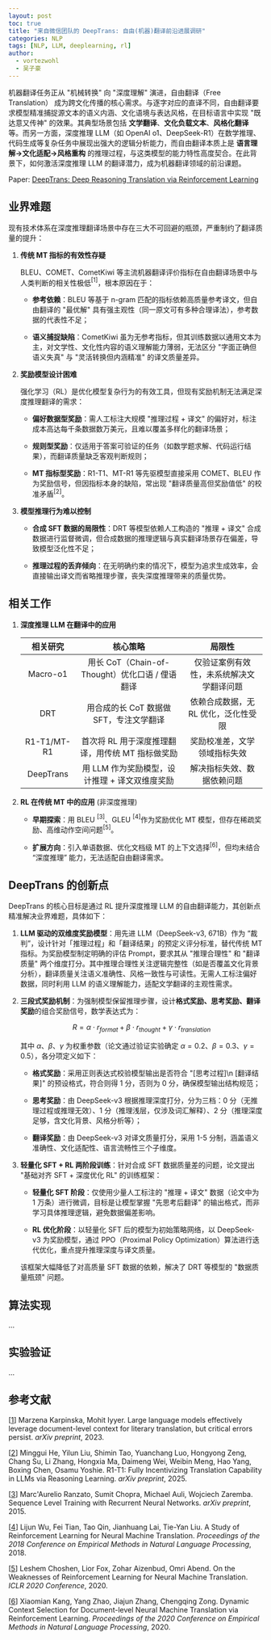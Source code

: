 ```yaml
---
layout: post
toc: true
title: "来自微信团队的 DeepTrans: 自由(机器)翻译前沿进展调研"
categories: NLP
tags: [NLP, LLM, deeplearning, rl]
author:
  - vortezwohl
  - 吴子豪
---
```

机器翻译任务正从 "机械转换" 向 "深度理解" 演进，自由翻译（Free Translation） 成为跨文化传播的核心需求。与逐字对应的直译不同，自由翻译要求模型精准捕捉源文本的语义内涵、文化语境与表达风格，在目标语言中实现 "既达意又传神" 的效果。其典型场景包括 **文学翻译**、**文化负载文本**、**风格化翻译** 等。而另一方面，深度推理 LLM（如 OpenAI o1、DeepSeek-R1）在数学推理、代码生成等复杂任务中展现出强大的逻辑分析能力，而自由翻译本质上是 **语言理解→文化适配→风格重构** 的推理过程，与这类模型的能力特性高度契合。在此背景下，如何激活深度推理 LLM 的翻译潜力，成为机器翻译领域的前沿课题。

Paper: [DeepTrans: Deep Reasoning Translation via Reinforcement Learning](https://doi.org/10.48550/arXiv.2504.10187)

## 业界难题

现有技术体系在深度推理翻译场景中存在三大不可回避的瓶颈，严重制约了翻译质量的提升：

1. **传统 MT 指标的有效性存疑**

    BLEU、COMET、CometKiwi 等主流机器翻译评价指标在自由翻译场景中与人类判断的相关性极低$^{[1]}$，根本原因在于：

    - **参考依赖**：BLEU 等基于 n-gram 匹配的指标依赖高质量参考译文，但自由翻译的 "最优解" 具有强主观性（同一原文可有多种合理译法），参考数据的代表性不足；

    - **语义捕捉缺陷**：CometKiwi 虽为无参考指标，但其训练数据以通用文本为主，对文学性、文化性内容的语义理解能力薄弱，无法区分 "字面正确但语义失真" 与 "灵活转换但内涵精准" 的译文质量差异。

2. **奖励模型设计困难**

    强化学习（RL）是优化模型复杂行为的有效工具，但现有奖励机制无法满足深度推理翻译的需求：

    - **偏好数据型奖励**：需人工标注大规模 "推理过程 + 译文" 的偏好对，标注成本高达每千条数据数万美元，且难以覆盖多样化的翻译场景；

    - **规则型奖励**：仅适用于答案可验证的任务（如数学题求解、代码运行结果），而翻译质量缺乏客观判断规则；

    - **MT 指标型奖励**：R1-T1、MT-R1 等先驱模型直接采用 COMET、BLEU 作为奖励信号，但因指标本身的缺陷，常出现 "翻译质量高但奖励值低" 的校准矛盾$^{[2]}$。

3. **模型推理行为难以控制**

    - **合成 SFT 数据的局限性**：DRT 等模型依赖人工构造的 "推理 + 译文" 合成数据进行监督微调，但合成数据的推理逻辑与真实翻译场景存在偏差，导致模型泛化性不足；

    - **推理过程的丢弃倾向**：在无明确约束的情况下，模型为追求生成效率，会直接输出译文而省略推理步骤，丧失深度推理带来的质量优势。

## 相关工作

1. **深度推理 LLM 在翻译中的应用**

    |相关研究|核心策略|局限性|
    |:--:|:--:|:--:|
    Macro-o1|用长 CoT（Chain-of-Thought）优化口语 / 俚语翻译|仅验证案例有效性，未系统解决文学翻译问题
    DRT|用合成的长 CoT 数据做 SFT，专注文学翻译|依赖合成数据，无 RL 优化，泛化性受限
    R1-T1/MT-R1|首次将 RL 用于深度推理翻译，用传统 MT 指标做奖励|奖励校准差，文学领域指标失效
    DeepTrans|用 LLM 作为奖励模型，设计推理 + 译文双维度奖励|解决指标失效、数据依赖问题

2. **RL 在传统 MT 中的应用** (非深度推理)

    - **早期探索**：用 BLEU $^{[3]}$、GLEU $^{[4]}$作为奖励优化 MT 模型，但存在稀疏奖励、高维动作空间问题$^{[5]}$。

    - **扩展方向**：引入单语数据、优化文档级 MT 的上下文选择$^{[6]}$，但均未结合 “深度推理” 能力，无法适配自由翻译需求。

## DeepTrans 的创新点

DeepTrans 的核心目标是通过 RL 提升深度推理 LLM 的自由翻译能力，其创新点精准解决业界难题，具体如下：

1. **LLM 驱动的双维度奖励模型**：用先进 LLM（DeepSeek-v3, 671B）作为 “裁判”，设计针对「推理过程」和「翻译结果」的预定义评分标准，替代传统 MT 指标。为奖励模型制定明确的评估 Prompt，要求其从 "推理合理性" 和 "翻译质量" 两个维度打分。其中推理合理性关注逻辑完整性（如是否覆盖文化背景分析），翻译质量关注语义准确性、风格一致性与可读性。无需人工标注偏好数据，同时利用 LLM 的语义理解能力，适配文学翻译的主观性需求。

2. **三段式奖励机制**：为强制模型保留推理步骤，设计**格式奖励、思考奖励、翻译奖励**的组合奖励信号，数学表达式为：

    $$
    R = \alpha \cdot r_{format} + \beta \cdot r_{thought} + \gamma \cdot r_{translation}
    $$

    其中 $\alpha$、$\beta$、$\gamma$ 为权重参数（论文通过验证实验确定 $\alpha=0.2$、$\beta=0.3$、$\gamma=0.5$），各分项定义如下：

    - **格式奖励**：采用正则表达式校验模型输出是否符合 "[思考过程]\n [翻译结果]" 的预设格式，符合则得 1 分，否则为 0 分，确保模型输出结构规范；

    - **思考奖励**：由 DeepSeek-v3 根据推理深度打分，分为三档：0 分（无推理过程或推理无效）、1 分（推理浅层，仅涉及词汇解释）、2 分（推理深度足够，含文化背景、风格分析等）；

    - **翻译奖励**：由 DeepSeek-v3 对译文质量打分，采用 1-5 分制，涵盖语义准确性、文化适配性、语言流畅性三个子维度。

3. **轻量化 SFT + RL 两阶段训练**：针对合成 SFT 数据质量差的问题，论文提出 "基础对齐 SFT + 深度优化 RL" 的训练框架：

    - **轻量化 SFT 阶段**：仅使用少量人工标注的 "推理 + 译文" 数据（论文中为 1 万条）进行微调，目标是让模型掌握 "先思考后翻译" 的输出格式，而非学习具体推理逻辑，避免数据偏差影响。

    - **RL 优化阶段**：以轻量化 SFT 后的模型为初始策略网络，以 DeepSeek-v3 为奖励模型，通过 PPO（Proximal Policy Optimization）算法进行迭代优化，重点提升推理深度与译文质量。

    该框架大幅降低了对高质量 SFT 数据的依赖，解决了 DRT 等模型的 "数据质量瓶颈" 问题。

## 算法实现

...

## 实验验证

...

## 参考文献

[[1](https://doi.org/10.48550/arXiv.2304.03245)] Marzena Karpinska, Mohit Iyyer. Large language models effectively leverage document-level context for literary translation, but critical errors persist. *arXiv preprint*, 2023.

[[2](https://doi.org/10.48550/arXiv.2502.19735)] Minggui He, Yilun Liu, Shimin Tao, Yuanchang Luo, Hongyong Zeng, Chang Su, Li Zhang, Hongxia Ma, Daimeng Wei, Weibin Meng, Hao Yang, Boxing Chen, Osamu Yoshie. R1-T1: Fully Incentivizing Translation Capability in LLMs via Reasoning Learning. *arXiv preprint*, 2025.

[[3](https://doi.org/10.48550/arXiv.1511.06732)] Marc'Aurelio Ranzato, Sumit Chopra, Michael Auli, Wojciech Zaremba. Sequence Level Training with Recurrent Neural Networks. *arXiv preprint*, 2015.

[[4](https://doi.org/10.18653/v1/D18-1397)] Lijun Wu, Fei Tian, Tao Qin, Jianhuang Lai, Tie-Yan Liu. A Study of Reinforcement Learning for Neural Machine Translation. *Proceedings of the 2018 Conference on Empirical Methods in Natural Language Processing*, 2018.

[[5](https://openreview.net/forum?id=H1eCw3EKvH)] Leshem Choshen, Lior Fox, Zohar Aizenbud, Omri Abend. On the Weaknesses of Reinforcement Learning for Neural Machine Translation. *ICLR 2020 Conference*, 2020.

[[6](https://doi.org/10.18653/v1/2020.emnlp-main.175)] Xiaomian Kang, Yang Zhao, Jiajun Zhang, Chengqing Zong. Dynamic Context Selection for Document-level Neural Machine Translation via Reinforcement Learning. *Proceedings of the 2020 Conference on Empirical Methods in Natural Language Processing*, 2020.
